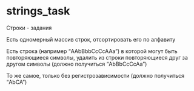 # strings_task
Строки - задания

Есть одномерный массив строк, отсортировать его по алфавиту

Есть строка (например “AAbBbbCcCcAAa”) в которой могут быть повторяющиеся символы, удалить из строки повторяющиеся друг за другом символы (должно получиться “AbBbCcCcAa”)

То же самое, только без регистрозависимости (должно получиться “AbCA”)
